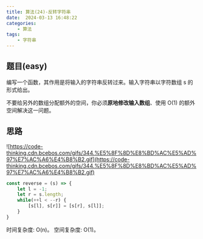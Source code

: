 ```yaml
---
title: 算法(24)-反转字符串
date:  2024-03-13 16:48:22
categories:
    - 算法
tags:
    - 字符串
---
```


## 题目(easy)

编写一个函数，其作用是将输入的字符串反转过来。输入字符串以字符数组 s 的形式给出。

不要给另外的数组分配额外的空间，你必须**原地修改输入数组**、使用 O(1) 的额外空间解决这一问题。

<!-- more -->

## 思路

![https://code-thinking.cdn.bcebos.com/gifs/344.%E5%8F%8D%E8%BD%AC%E5%AD%97%E7%AC%A6%E4%B8%B2.gif](https://code-thinking.cdn.bcebos.com/gifs/344.%E5%8F%8D%E8%BD%AC%E5%AD%97%E7%AC%A6%E4%B8%B2.gif)

```javascript
const reverse = (s) => {
    let l = -1;
    let r = s.length;
    while(++l < --r) {
        [s[l], s[r]] = [s[r], s[l]];
    }
}
```

时间复杂度: O(n)。
空间复杂度: O(1)。
